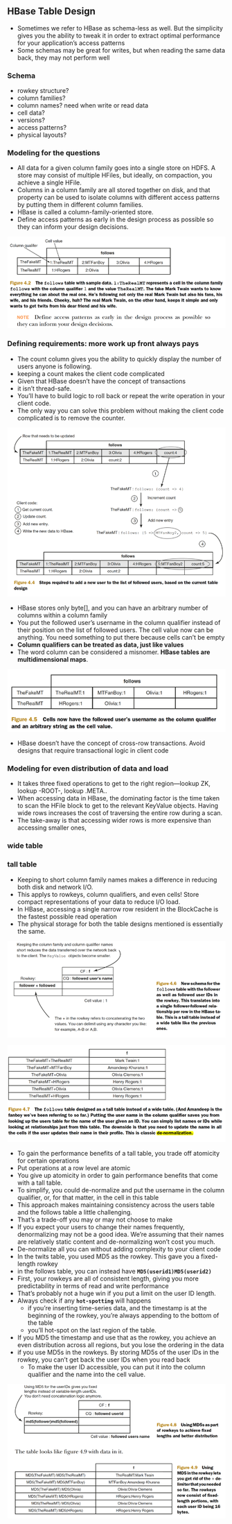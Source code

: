 
## HBase Table Design

* Sometimes we refer to HBase as schema-less as well. But the simplicity gives you the ability to tweak it in order to extract optimal performance for your application’s access patterns
* Some schemas may be great for writes, but when reading the same data back,
  they may not perform well

### Schema

* rowkey structure?
* column families?
* column names? need when write or read data
* cell data?
* versions?
* access patterns?
* physical layouts?


### Modeling for the questions

* All data for a given column family goes into a single store on HDFS. A store may consist of multiple HFiles, but ideally, on compaction, you achieve a single HFile.
* Columns in a column family are all stored together on disk, and that property can be used to isolate columns with different access patterns by putting them in different column families.
* HBase is called a column-family-oriented store.
* Define access patterns as early in the design process as possible so they can inform your design decisions.
 
![](.06_hbase_table_design_images/twist_follow_design.png)


### Defining requirements: more work up front always pays

* The count column gives you the ability to quickly display the number of users anyone is following. 
* keeping a count makes the client code complicated
* Given that HBase doesn’t have the concept of transactions
* it isn’t thread-safe.
* You’ll have to build logic to roll back or repeat the write operation in your client code.
* The only way you can solve this problem without making the client code complicated is to remove the counter.

![](.06_hbase_table_design_images/twist_follow_add_count.png)


* HBase stores only byte[], and you can have an arbitrary number of columns within a column family
* You put the followed user’s username in the column qualifier instead of their position on the list of followed users. The cell value now can be anything. You need something to put there because cells can’t be empty
* **Column qualifiers can be treated as data, just like values**
* The word column can be considered a misnomer. **HBase tables are multidimensional maps**.

![](.06_hbase_table_design_images/twist_follows_updates.png)

* HBase doesn’t have the concept of cross-row transactions. Avoid designs that require transactional logic in client code


### Modeling for even distribution of data and load

* It takes three fixed operations to get to the right region—lookup ZK, lookup -ROOT-, lookup .META..
* When accessing data in HBase, the dominating factor is the time taken to scan the HFile block to get to the relevant KeyValue objects. Having wide rows increases the cost of traversing the entire row during a scan.
* The take-away is that accessing wider rows is more expensive than accessing smaller ones,

### wide table

### tall table

* Keeping to short column family names makes a difference in reducing both disk and network I/O.
* This applys to rowkeys, column qualifiers, and even cells! Store compact representations of your data to reduce I/O load.
* In HBase, accessing a single narrow row resident in the BlockCache is the fastest possible read operation
* The physical storage for both the table designs mentioned is essentially the same.

![](.06_hbase_table_design_images/tall_table_design.png)

![](.06_hbase_table_design_images/tall_table_sample.png)

* To gain the performance benefits of a tall table, you trade off atomicity for certain operations
* Put operations at a row level are atomic
* You give up atomicity in order to gain performance benefits that come with a tall table.
* To simplify, you could de-normalize and put the username in the column qualifier, or, for that matter, in the cell in this table
* This approach makes maintaining consistency across the users table and the follows table a little challenging.
* That’s a trade-off you may or may not choose to make
* If you expect your users to change their names frequently, denormalizing may not be a good idea. We’re assuming that their names are relatively static content and de-normalizing won’t cost you much.
* De-normalize all you can without adding complexity to your client code
* In the twits table, you used MD5 as the rowkey. This gave you a fixed-length rowkey
* in the follows table, you can instead have **`MD5(userid1)MD5(userid2)`** 
* First, your rowkeys are all of consistent length, giving you more predictability in terms of read and write performance
* That’s probably not a huge win if you put a limit on the user ID length.
* Always check if any **`hot-spotting`** will happens
    * if you’re inserting time-series data, and the timestamp is at the beginning of the rowkey, you’re always appending to the bottom of the table 
    * you’ll hot-spot on the last region of the table.
* If you MD5 the timestamp and use that as the rowkey, you achieve an even distribution across all regions, but you lose the ordering in the data
* if you use MD5s in the rowkeys. By storing MD5s of the user IDs in the rowkey, you can’t get back the user IDs when you read back
    * To make the user ID accessible, you can put it into the column qualifier and the name into the cell value.

![](.06_hbase_table_design_images/md5_rowkey.png)
